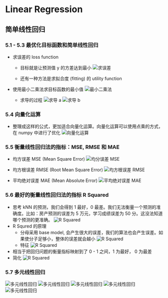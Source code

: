 # Linear Regression

## 简单线性回归

### 5.1 - 5.3 最优化目标函数和简单线性回归

- 求误差的 loss function
  - 目标就是让预测值 y 的方差达到最小
![求误差](1-目标函数.png)

  - 还有一种方法是求拟合度 (fitting) 的 utility function

- 使用最小二乘法求目标函数的最小值
![最小二乘法](2-最小二乘法.png)
  - 求导的过程
  ![求导 a](3-求导-a.png)
  ![求导 b](3-求导-b.png)

### 5.4 向量化运算

- 整理成这样的公式，更加适合向量化运算。向量化运算可以使用点乘的方式，在 numpy 中进行了优化
![向量化运算](4-向量化运算.png)

### 5.5 衡量线性回归法的指标：MSE, RMSE 和 MAE

- 均方误差 MSE (Mean Square Error)
![均分误差 MSE](5-MSE-均方误差.png)

- 均方根误差 RMSE (Root Mean Square Error)
![均方根误差 RMSE](5-RMSE-均方根误差.png)

- 平均绝对误差 MAE (Mean Absolute Error)
![平均绝对误差 MAE](5-MAE-平均绝对误差.png)

### 5.6 最好的衡量线性回归法的指标 R Squared

- 思考 kNN 的预测，我们会得到 1 最好，0 最差。我们无法衡量一个预测的准确度。比如：房产预测的误差为 5 万元，学习成绩误差为 50 分。这没法知道哪个预测的更准确。
![R Squared](6-r-squared-1.png)
- R Squred 的原理
  - 分母采用 base model, 会产生很大的误差，我们的算法也会产生误差。如果使分子足够小，整体的误差就会越小
  ![R Squared](6-r-squared-2.png)
  - 特征
  ![R Squared](6-r-squared-3.png)
- 相当于把回归问题的衡量指标映射到了 0 - 1 之间，1 为最好， 0 为最差
- 简化
![R Squared](6-r-squared-4.png)

### 5.7 多元线性回归

![多元线性回归](7-多元线性回归-1.png)
![多元线性回归](7-多元线性回归-2.png)
![多元线性回归](7-多元线性回归-3.png)
![多元线性回归](7-多元线性回归-4.png)
![多元线性回归](7-多元线性回归-5.png)
